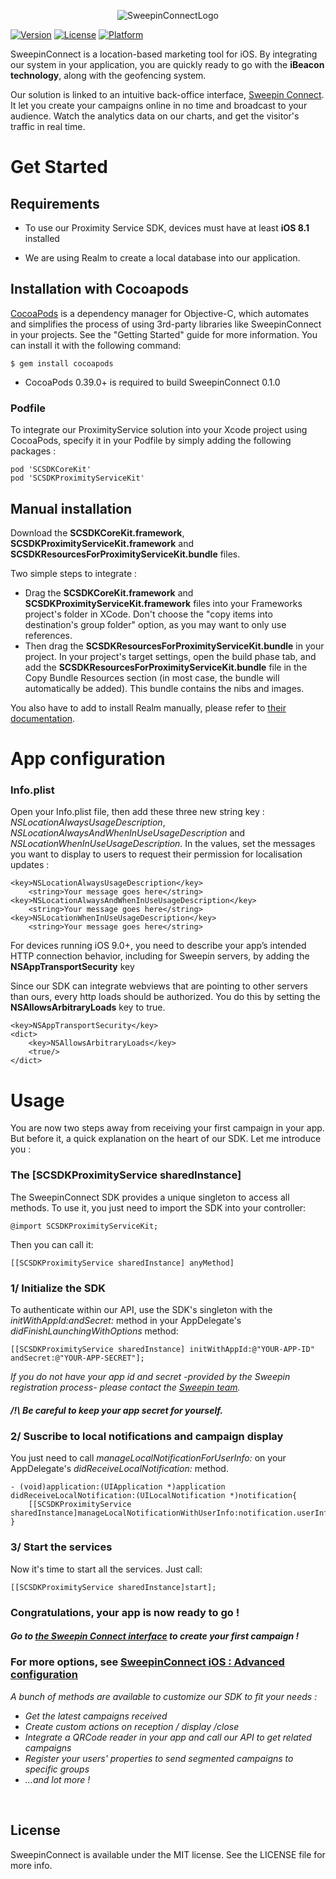 <p align="center" >
  <img src="http://connect.sweepin.net/img/logo/sweepin-connect-850x300.png" alt="SweepinConnectLogo" title="SweepinConnectLogo">
</p>

[![Version](https://img.shields.io/cocoapods/v/SweepinConnect.svg?style=flat)](http://cocoapods.org/pods/SweepinConnect)
[![License](https://img.shields.io/cocoapods/l/SweepinConnect.svg?style=flat)](http://cocoapods.org/pods/SweepinConnect)
[![Platform](https://img.shields.io/cocoapods/p/SweepinConnect.svg?style=flat)](http://cocoapods.org/pods/SweepinConnect)

SweepinConnect is a location-based marketing tool for iOS. By integrating our system in your application, you are quickly ready to go with the **iBeacon technology**, along with the geofencing system.

Our solution is linked to an intuitive back-office interface, <a href='https://connect.sweepin.fr/admin/login'>Sweepin Connect</a>. It let you create your campaigns online in no time and broadcast to your audience.
Watch the analytics data on our charts, and get the visitor's traffic in real time.

# Get Started

## Requirements

- To use our Proximity Service SDK, devices must have at least **iOS 8.1** installed

- We are using Realm to create a local database into our application.

## Installation with Cocoapods

[CocoaPods](http://cocoapods.org) is a dependency manager for Objective-C, which automates and simplifies the process of using 3rd-party libraries like SweepinConnect in your projects. See the "Getting Started" guide for more information. You can install it with the following command:

	$ gem install cocoapods

* CocoaPods 0.39.0+ is required to build SweepinConnect 0.1.0

### Podfile
To integrate our ProximityService solution into your Xcode project using CocoaPods, specify it in your Podfile by simply adding the following packages :

```
pod 'SCSDKCoreKit'
pod 'SCSDKProximityServiceKit'
```

## Manual installation

Download the **SCSDKCoreKit.framework**, **SCSDKProximityServiceKit.framework** and **SCSDKResourcesForProximityServiceKit.bundle** files.

Two simple steps to integrate :

- Drag the **SCSDKCoreKit.framework** and **SCSDKProximityServiceKit.framework** files into your Frameworks project's folder in XCode. Don't choose the "copy items into destination's group folder" option, as you may want to only use references.  
- Then drag the **SCSDKResourcesForProximityServiceKit.bundle** in your project. In your project's target settings, open the build phase tab, and add the **SCSDKResourcesForProximityServiceKit.bundle** file in the Copy Bundle Resources section (in most case, the bundle will automatically be added). This bundle contains the nibs and images.

You also have to add to install Realm manually, please refer to <a href='https://realm.io/docs/objc/latest/#installation'>their documentation</a>.

# App configuration


### Info.plist
	
Open your Info.plist file, then add these three new string key : *NSLocationAlwaysUsageDescription*, *NSLocationAlwaysAndWhenInUseUsageDescription* and *NSLocationWhenInUseUsageDescription*. In the values, set the messages you want to display to users to request their permission for localisation updates :

	<key>NSLocationAlwaysUsageDescription</key>
		<string>Your message goes here</string>
	<key>NSLocationAlwaysAndWhenInUseUsageDescription</key>
		<string>Your message goes here</string>
	<key>NSLocationWhenInUseUsageDescription</key>
		<string>Your message goes here</string>

For devices running iOS 9.0+, you need to describe your app’s intended HTTP connection behavior, including for Sweepin servers, by adding the **NSAppTransportSecurity** key

Since our SDK can integrate webviews that are pointing to other servers than ours, every http loads should be authorized. You do this by setting the **NSAllowsArbitraryLoads** key to true.

	<key>NSAppTransportSecurity</key>
	<dict>
		<key>NSAllowsArbitraryLoads</key>
		<true/>
	</dict>
	

# Usage

You are now two steps away from receiving your first campaign in your app. But before it, a quick explanation on the heart of our SDK. Let me introduce you :
### The [SCSDKProximityService sharedInstance]

The SweepinConnect SDK provides a unique singleton to access all methods. 
To use it, you just need to import the SDK into your controller:

	@import SCSDKProximityServiceKit;

Then you can call it: 

    [[SCSDKProximityService sharedInstance] anyMethod]


### 1/ Initialize the SDK


To authenticate within our API, use the SDK's singleton with the *initWithAppId:andSecret:* method in your AppDelegate's *didFinishLaunchingWithOptions* method: 

    [[SCSDKProximityService sharedInstance] initWithAppId:@"YOUR-APP-ID" andSecret:@"YOUR-APP-SECRET"];

*If you do not have your app id and secret -provided by the Sweepin registration process- please contact the [Sweepin team][1].*
    
##### /!\ Be careful to keep your app secret for yourself.

### 2/ Suscribe to local notifications and campaign display


You just need to call *manageLocalNotificationForUserInfo:* on your AppDelegate's *didReceiveLocalNotification:* method.

	- (void)application:(UIApplication *)application didReceiveLocalNotification:(UILocalNotification *)notification{
	    [[SCSDKProximityService sharedInstance]manageLocalNotificationWithUserInfo:notification.userInfo];
	}

### 3/ Start the services

Now it's time to start all the services. Just call:

	[[SCSDKProximityService sharedInstance]start];

### Congratulations, your app is now ready to go ! 
##### Go to <a href='https://connect.sweepin.fr/admin/login'>the Sweepin Connect interface</a> to create your first campaign !

### For more options, see [SweepinConnect iOS : Advanced configuration](SweepinConnect-iOS_Advanced-configuration.md)
*A bunch of methods are available to customize our SDK to fit your needs :*

- *Get the latest campaigns received*
- *Create custom actions on reception / display /close*
- *Integrate a QRCode reader in your app and call our API to get related campaigns*
- *Register your users' properties to send segmented campaigns to specific groups*
- *...and lot more !*


<br/>	

## License

SweepinConnect is available under the MIT license. See the LICENSE file for more info.

  [1]: http://www.sweepin.fr/contact


<!--
The Sweepin platform currently lets you choose from 6 types of animations: 

1) Simple: simple notification that will be triggered when detecting the associated beacon, and will simply open the app. You can then handle what to do, like deep linking the push (ex: open a specific view controller)

2) Rich: notification that opens the app and displays a rich animation (custom images, colors, texts in the web manager). 

3) Webview : A notification that opens the app and displays an UIWebview object loading the url you choose inside an UIViewController.

4) Audio : notification that opens the app and displays an audio animation (containing an image in background, an audio file and texts in the web manager). 

5) Video : notification that opens the app and displays a video animation, containing a video file and texts in the web manager.

6) Loyalty : notification that opens the app and displays a loyalty animation. On each connection with the related transmitter, the loyalty template receive one more stamp.

All these animations include a custom delegate to handle user interactions.
-->

<!--## Example project

To run the example project, clone the repo, and run `pod install` from the Example directory first.
-->
